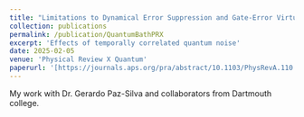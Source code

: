 ```yaml
---
title: "Limitations to Dynamical Error Suppression and Gate-Error Virtualization from Temporally Correlated Nonclassical Noise"
collection: publications
permalink: /publication/QuantumBathPRX
excerpt: 'Effects of temporally correlated quantum noise'
date: 2025-02-05
venue: 'Physical Review X Quantum'
paperurl: '[https://journals.aps.org/pra/abstract/10.1103/PhysRevA.110.062207](https://journals.aps.org/prxquantum/abstract/10.1103/PRXQuantum.6.010323)'
---
```

My work with Dr. Gerardo Paz-Silva and collaborators from Dartmouth college.
